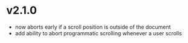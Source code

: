 # v2.1.0
* now aborts early if a scroll position is outside of the document
* add ability to abort programmatic scrolling whenever a user scrolls
